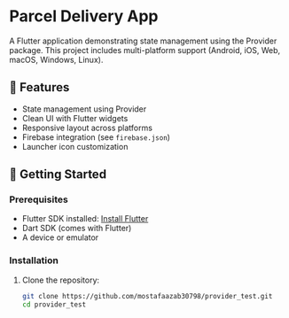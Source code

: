 # Parcel Delivery App

A Flutter application demonstrating state management using the Provider package. This project includes multi-platform support (Android, iOS, Web, macOS, Windows, Linux).

## 🧠 Features

- State management using Provider
- Clean UI with Flutter widgets
- Responsive layout across platforms
- Firebase integration (see `firebase.json`)
- Launcher icon customization

## 🚀 Getting Started

### Prerequisites

- Flutter SDK installed: [Install Flutter](https://flutter.dev/docs/get-started/install)
- Dart SDK (comes with Flutter)
- A device or emulator

### Installation

1. Clone the repository:
   ```bash
   git clone https://github.com/mostafaazab30798/provider_test.git
   cd provider_test
